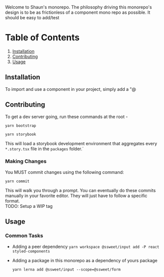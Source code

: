 Welcome to Shaun's monorepo.  The philosophy driving this monorepo's design is to be as frictionless of a component mono repo as possible.  It should be easy to add/test

# Table of Contents

1. [Installation](#installation)
2. [Contributing](#contributing)
3. [Usage](#usage)
## Installation
To import and use a component in your project, simply add a "@
## Contributing

To  get a dev server going, run these commands at the root -

`yarn bootstrap`

`yarn storybook`

This will load a storybook development environment that aggregates every `*.story.tsx` file in the `packages` folder.´

### Making Changes
  You MUST commit changes using the following command:
  
  `yarn commit`

  This will walk you through a prompt.  You can eventually do these commits manually in your favorite editor.  They will just have to follow a specific format.  
  TODO: Setup a WIP tag

## Usage

### Common Tasks

- Adding a peer dependency `yarn workspace @ssweet/input add -P react styled-components`


- Adding a package in this monorepo as a dependency of yours package 

  `yarn lerna add @ssweet/input --scope=@ssweet/form`